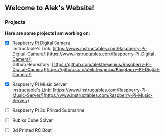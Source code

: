 ## Welcome to Alek's Website!

### Projects

**Here are some projects I am working on:**

- [x] [Raspberry Pi Digital Camera](https://alekthegenius.github.io/Raspberry-Pi-Digital-Camera/) \
Instructable's Link: [https://www.instructables.com/Raspberry-Pi-Digital-Camera/](https://www.instructables.com/Raspberry-Pi-Digital-Camera/) \
Github Repository: [https://github.com/alekthegenius/Raspberry-Pi-Digital-Camera](https://github.com/alekthegenius/Raspberry-Pi-Digital-Camera/) 
- [x] Raspberry Pi Music Server \
Instructable's Link: [https://www.instructables.com/Raspberry-Pi-Music-Server/](https://www.instructables.com/Raspberry-Pi-Music-Server/)
- [ ] Raspberry Pi 3d Printed Submarine
- [ ] Rubiks Cube Solver
- [ ] 3d Printed RC Boat

